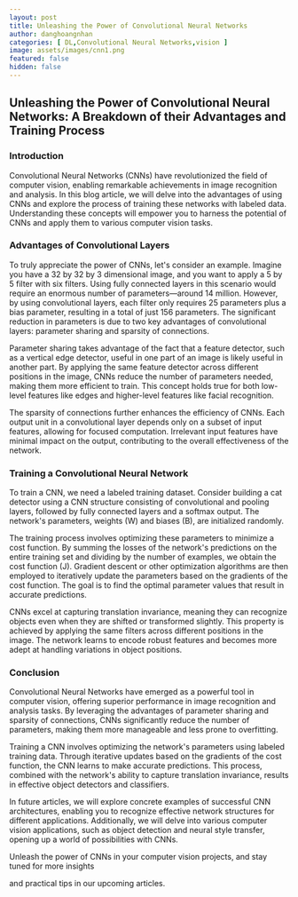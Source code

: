```yaml
---
layout: post
title: Unleashing the Power of Convolutional Neural Networks
author: danghoangnhan
categories: [ DL,Convolutional Neural Networks,vision ]
image: assets/images/cnn1.png
featured: false
hidden: false
---
```

## Unleashing the Power of Convolutional Neural Networks: A Breakdown of their Advantages and Training Process

### Introduction

Convolutional Neural Networks (CNNs) have revolutionized the field of computer vision, enabling remarkable achievements in image recognition and analysis. In this blog article, we will delve into the advantages of using CNNs and explore the process of training these networks with labeled data. Understanding these concepts will empower you to harness the potential of CNNs and apply them to various computer vision tasks.

### Advantages of Convolutional Layers

To truly appreciate the power of CNNs, let's consider an example. Imagine you have a 32 by 32 by 3 dimensional image, and you want to apply a 5 by 5 filter with six filters. Using fully connected layers in this scenario would require an enormous number of parameters—around 14 million. However, by using convolutional layers, each filter only requires 25 parameters plus a bias parameter, resulting in a total of just 156 parameters. The significant reduction in parameters is due to two key advantages of convolutional layers: parameter sharing and sparsity of connections.

Parameter sharing takes advantage of the fact that a feature detector, such as a vertical edge detector, useful in one part of an image is likely useful in another part. By applying the same feature detector across different positions in the image, CNNs reduce the number of parameters needed, making them more efficient to train. This concept holds true for both low-level features like edges and higher-level features like facial recognition.

The sparsity of connections further enhances the efficiency of CNNs. Each output unit in a convolutional layer depends only on a subset of input features, allowing for focused computation. Irrelevant input features have minimal impact on the output, contributing to the overall effectiveness of the network.

### Training a Convolutional Neural Network

To train a CNN, we need a labeled training dataset. Consider building a cat detector using a CNN structure consisting of convolutional and pooling layers, followed by fully connected layers and a softmax output. The network's parameters, weights (W) and biases (B), are initialized randomly.

The training process involves optimizing these parameters to minimize a cost function. By summing the losses of the network's predictions on the entire training set and dividing by the number of examples, we obtain the cost function (J). Gradient descent or other optimization algorithms are then employed to iteratively update the parameters based on the gradients of the cost function. The goal is to find the optimal parameter values that result in accurate predictions.

CNNs excel at capturing translation invariance, meaning they can recognize objects even when they are shifted or transformed slightly. This property is achieved by applying the same filters across different positions in the image. The network learns to encode robust features and becomes more adept at handling variations in object positions.

### Conclusion

Convolutional Neural Networks have emerged as a powerful tool in computer vision, offering superior performance in image recognition and analysis tasks. By leveraging the advantages of parameter sharing and sparsity of connections, CNNs significantly reduce the number of parameters, making them more manageable and less prone to overfitting.

Training a CNN involves optimizing the network's parameters using labeled training data. Through iterative updates based on the gradients of the cost function, the CNN learns to make accurate predictions. This process, combined with the network's ability to capture translation invariance, results in effective object detectors and classifiers.

In future articles, we will explore concrete examples of successful CNN architectures, enabling you to recognize effective network structures for different applications. Additionally, we will delve into various computer vision applications, such as object detection and neural style transfer, opening up a world of possibilities with CNNs.

Unleash the power of CNNs in your computer vision projects, and stay tuned for more insights

 and practical tips in our upcoming articles.
